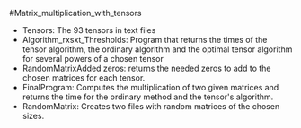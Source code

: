 #Matrix_multiplication_with_tensors
- Tensors: The 93 tensors in text files
- Algorithm_rxsxt_Thresholds: Program that returns the times of the tensor algorithm, the ordinary algorithm and the optimal tensor algorithm for several powers of a chosen tensor
-  RandomMatrixAdded zeros: returns the needed zeros to add to the chosen matrices for each tensor.
- FinalProgram: Computes the multiplication  of two given matrices and returns the time for the ordinary method and the tensor's algorithm.
- RandomMatrix: Creates two files with random matrices of the chosen sizes.
